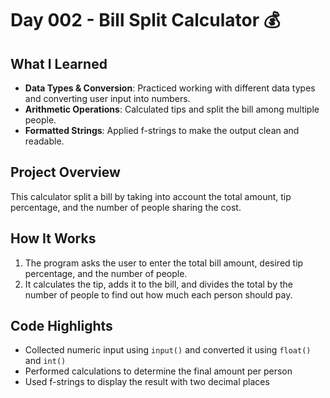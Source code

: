 # Day 002 - Bill Split Calculator 💰

## What I Learned
- **Data Types & Conversion**: Practiced working with different data types and converting user input into numbers.
- **Arithmetic Operations**: Calculated tips and split the bill among multiple people.
- **Formatted Strings**: Applied f-strings to make the output clean and readable.

## Project Overview
This calculator split a bill by taking into account the total amount, tip percentage, and the number of people sharing the cost.

## How It Works
1. The program asks the user to enter the total bill amount, desired tip percentage, and the number of people.
2. It calculates the tip, adds it to the bill, and divides the total by the number of people to find out how much each person should pay.

## Code Highlights
- Collected numeric input using `input()` and converted it using `float()` and `int()`
- Performed calculations to determine the final amount per person
- Used f-strings to display the result with two decimal places
